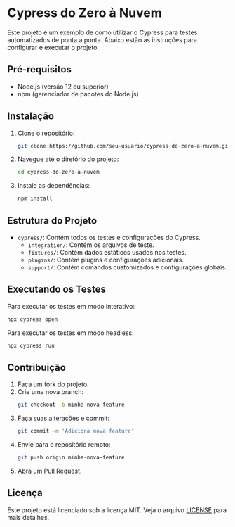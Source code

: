 # Cypress do Zero à Nuvem

Este projeto é um exemplo de como utilizar o Cypress para testes automatizados de ponta a ponta. Abaixo estão as instruções para configurar e executar o projeto.

## Pré-requisitos

- Node.js (versão 12 ou superior)
- npm (gerenciador de pacotes do Node.js)

## Instalação

1. Clone o repositório:
    ```bash
    git clone https://github.com/seu-usuario/cypress-do-zero-a-nuvem.git
    ```
2. Navegue até o diretório do projeto:
    ```bash
    cd cypress-do-zero-a-nuvem
    ```
3. Instale as dependências:
    ```bash
    npm install
    ```

## Estrutura do Projeto

- `cypress/`: Contém todos os testes e configurações do Cypress.
  - `integration/`: Contém os arquivos de teste.
  - `fixtures/`: Contém dados estáticos usados nos testes.
  - `plugins/`: Contém plugins e configurações adicionais.
  - `support/`: Contém comandos customizados e configurações globais.

## Executando os Testes

Para executar os testes em modo interativo:
```bash
npx cypress open
```

Para executar os testes em modo headless:
```bash
npx cypress run
```

## Contribuição

1. Faça um fork do projeto.
2. Crie uma nova branch:
    ```bash
    git checkout -b minha-nova-feature
    ```
3. Faça suas alterações e commit:
    ```bash
    git commit -m 'Adiciona nova feature'
    ```
4. Envie para o repositório remoto:
    ```bash
    git push origin minha-nova-feature
    ```
5. Abra um Pull Request.

## Licença

Este projeto está licenciado sob a licença MIT. Veja o arquivo [LICENSE](LICENSE) para mais detalhes.